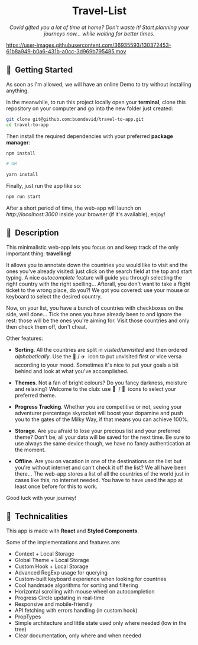 <h1 align='center'> Travel-List </h1>

<p align='center'><em>Covid gifted you a lot of time at home? Don't waste it! Start planning your journeys now... while waiting for better times.</em></p>

https://user-images.githubusercontent.com/36935593/130372453-61b8a949-b0a6-431b-a0cc-3d969b795485.mov



## 🏁&nbsp; Getting Started

As soon as I'm allowed, we will have an online Demo to try without installing anything.

In the meanwhile, to run this project locally open your __terminal__, clone this repository on your computer and go into the new folder just created:

```zsh
git clone git@github.com:buondevid/travel-to-app.git
cd travel-to-app
```

Then install the required dependencies with your preferred __package manager__:

```zsh
npm install

# OR

yarn install
```

Finally, just run the app like so:

```zsh
npm run start
```

After a short period of time, the web-app will launch on _http://localhost:3000_ inside your browser (if it's available), enjoy!

## 🚀&nbsp; Description
This minimalistic web-app lets you focus on and keep track of the only important thing: __travelling__!

It allows you to annotate down the countries you would like to visit and the ones you've already visited: just click on the search field at the top and start typing. A nice _autocomplete_ feature will guide you through selecting the right country with the right spelling... Afterall, you don't want to take a flight ticket to the wrong place, do you?! We got you covered: use your mouse or keyboard to select the desired country.

Now, on your list, you have a bunch of countries with checkboxes on the side, well done... Tick the ones you have already been to and ignore the rest: those will be the ones you're aiming for. Visit those countries and only then check them off, don't cheat.

Other features:
- __Sorting__. All the countries are split in _visited/unvisited_ and then ordered _alphabetically_. Use the 📍 / ✈️&nbsp; icon to put unvisited first or vice versa according to your mood. Sometimes it's nice to put your goals a bit behind and look at what you've accomplished.

- __Themes__. Not a fan of bright colours? Do you fancy darkness, moisture and relaxing? Welcome to the club: use 🌙 &nbsp;/ 🔆&nbsp; icons to select your preferred theme.

- __Progress Tracking__. Whether you are competitive or not, seeing your adventurer percentage skyrocket will boost your dopamine and push you to the gates of the Milky Way, if that means you can achieve 100%.

- __Storage__. Are you afraid to lose your precious list and your preferred theme? Don't be, all your data will be saved for the next time. Be sure to use always the same device though, we have no fancy authentication at the moment.

- __Offline__. Are you on vacation in one of the destinations on the list but you're without internet and can't check it off the list? We all have been there... The web-app stores a list of all the countries of the world just in cases like this, no internet needed. You have to have used the app at least once before for this to work.

Good luck with your journey!

## 📡&nbsp; Technicalities

This app is made with __React__ and __Styled Components__.

Some of the implementations and features are:
- Context + Local Storage
- Global Theme + Local Storage
- Custom Hook + Local Storage
- Advanced RegExp usage for querying
- Custom-built keyboard experience when looking for countries
- Cool handmade algorithms for sorting and filtering
- Horizontal scrolling with mouse wheel on autocompletion
- Progress Circle updating in real-time
- Responsive and mobile-friendly
- API fetching with errors handling (in custom hook)
- PropTypes
- Simple architecture and little state used only where needed (low in the tree)
- Clear documentation, only where and when needed
